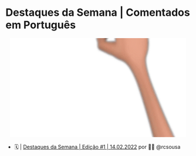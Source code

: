 # Destaques da Semana | Comentados em Português

<p align="center"><img src="/images/Destaques.gif")</p>

* :spiral_calendar: | [Destaques da Semana | Edição #1 | 14.02.2022](edicoes/Destaques#1-14.02.2022.md) por :man_technologist: @rcsousa
